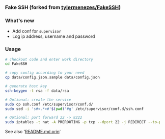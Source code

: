 ### Fake SSH (forked from [tylermenezes/FakeSSH](https://github.com/tylermenezes/FakeSSH))

### What's new
* Add conf for `supervisor`
* Log ip address, username and password

### Usage
```sh
# checkout code and enter work directory
cd FakeSSH

# copy config according to your need
cp data/config.json.sample data/config.json

# generate host key
ssh-keygen -t rsa -f data/rsa

# Optional: create the service
sudo cp ssh.conf /etc/supervisor/conf.d/
sudo sed -i 's#<.*>#'$(pwd)'#g' /etc/supervisor/conf.d/ssh.conf

# Optional: port forward 22 -> 8222
sudo iptables -t nat -A PREROUTING -p tcp --dport 22 -j REDIRECT --to-port 8222
```

See also '[README.md.orin](https://github.com/tylermenezes/FakeSSH#use)'
